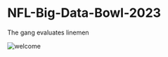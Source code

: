 # NFL-Big-Data-Bowl-2023
The gang evaluates linemen

![welcome](https://www.google.com/url?sa=i&url=https%3A%2F%2Ftenor.com%2Fview%2Ftrent-williams-49ers-run-block-pancake-savage-gif-19842475&psig=AOvVaw2AaQIk-sa3-bvBwSdBNa7-&ust=1666879581044000&source=images&cd=vfe&ved=0CAwQjRxqFwoTCLC8pLyI_voCFQAAAAAdAAAAABAE) 
